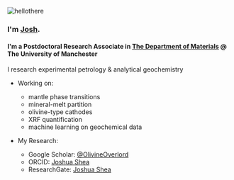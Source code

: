 ![hellothere](https://user-images.githubusercontent.com/26037898/233669967-f455e80f-e589-4e5b-8ed6-8d3474720c87.gif)

### I'm [Josh](https://github.com/OlivineOverlord).

#### I'm a Postdoctoral Research Associate in [The Department of Materials](https://www.materials.manchester.ac.uk/) @ The University of Manchester
I research experimental petrology & analytical geochemistry

- Working on:
  * mantle phase transitions
  * mineral-melt partition 
  * olivine-type cathodes
  * XRF quantification
  * machine learning on geochemical data

- My Research:
  * Google Scholar: [@OlivineOverlord](https://scholar.google.com/citations?user=6cWCOHkAAAAJ&hl=en)
  * ORCID: [Joshua Shea](https://orcid.org/0000-0001-7869-1479)
  * ResearchGate: [Joshua Shea](https://www.researchgate.net/profile/Joshua-Shea)
